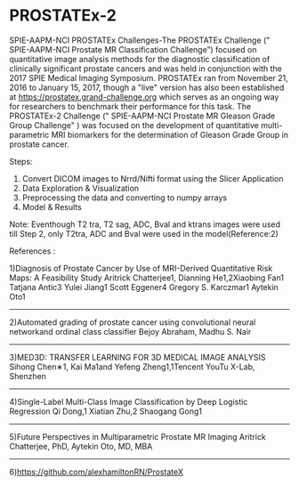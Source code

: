# PROSTATEx-2
SPIE-AAPM-NCI PROSTATEx Challenges-The PROSTATEx Challenge (" SPIE-AAPM-NCI Prostate MR Classification Challenge”) focused on  
quantitative image analysis methods for the diagnostic classification of clinically significant prostate cancers and was held 
in conjunction with the 2017 SPIE Medical Imaging Symposium.  PROSTATEx ran from November 21, 2016 to January 15, 2017, though
a "live" version has also been established at https://prostatex.grand-challenge.org  which serves as an ongoing way for
researchers to benchmark their performance for this task.  The PROSTATEx-2 Challenge (" SPIE-AAPM-NCI  Prostate MR Gleason Grade 
Group Challenge" ) was focused on  the development of quantitative multi-parametric MRI biomarkers for the determination of Gleason
Grade Group in prostate cancer. 

Steps:

1) Convert DICOM images to Nrrd/Nifti format using the Slicer Application
2) Data Exploration & Visualization
3) Preprocessing the data and converting to numpy arrays
4) Model & Results


Note: Eventhough T2 tra, T2 sag, ADC, Bval and ktrans images were used till Step 2, only T2tra, ADC and Bval were used in the model(Reference:2)

References : 

1)Diagnosis of Prostate Cancer by Use of MRI-Derived Quantitative Risk Maps: A Feasibility Study
Aritrick Chatterjee1, Dianning He1,2Xiaobing Fan1 Tatjana Antic3 Yulei Jiang1 Scott Eggener4 Gregory S. Karczmar1 Aytekin Oto1
********************************************************************************************************************************
2)Automated grading of prostate cancer using convolutional neural networkand ordinal class classifier
Bejoy Abraham, Madhu S. Nair
********************************************************************************************************************************
3)MED3D: TRANSFER LEARNING FOR 3D MEDICAL IMAGE ANALYSIS
Sihong Chen∗1, Kai Ma1and Yefeng Zheng1,1Tencent YouTu X-Lab, Shenzhen
********************************************************************************************************************************
4)Single-Label Multi-Class Image Classification by Deep Logistic Regression
Qi Dong,1 Xiatian Zhu,2 Shaogang Gong1
********************************************************************************************************************************
5)Future Perspectives in Multiparametric Prostate MR Imaging
Aritrick Chatterjee, PhD, Aytekin Oto, MD, MBA
********************************************************************************************************************************
6)https://github.com/alexhamiltonRN/ProstateX


